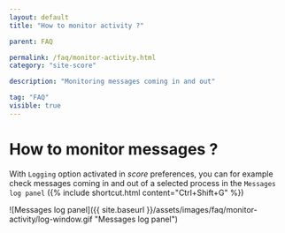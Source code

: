 ```yaml
---
layout: default
title: "How to monitor activity ?"

parent: FAQ

permalink: /faq/monitor-activity.html
category: "site-score"

description: "Monitoring messages coming in and out"

tag: "FAQ"
visible: true
---
```


# How to monitor messages ?

With `Logging` option activated in *score* preferences, you can for example check messages coming in and out of a selected process in the `Messages log panel` ({% include shortcut.html content="Ctrl+Shift+G" %})

![Messages log panel]({{ site.baseurl }}/assets/images/faq/monitor-activity/log-window.gif "Messages log panel")
